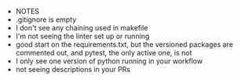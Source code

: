 * NOTES
* .gitignore is empty
* I don't see any chaining used in makefile
* I'm not seeing the linter set up or running
* good start on the requirements.txt, but the versioned packages are commented out, and pytest, the only active one, is not
* I only see one version of python running in your workflow
* not seeing descriptions in your PRs
